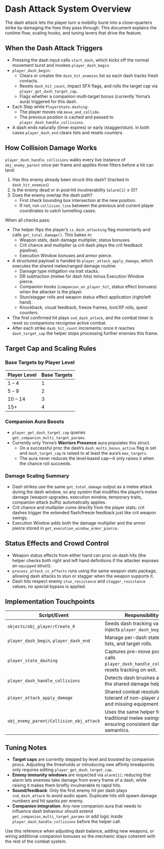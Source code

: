 # Dash Attack System Overview

The dash attack lets the player turn a mobility burst into a close–quarters strike by damaging the foes they pass through. This document explains the runtime flow, scaling hooks, and tuning levers that drive the feature.

## When the Dash Attack Triggers

- Pressing the dash input calls `start_dash`, which kicks off the normal movement burst and invokes `player_dash_begin`.
- `player_dash_begin`:
  - Clears or creates the `dash_hit_enemies` list so each dash tracks fresh contacts.
  - Resets `dash_hit_count`, impact SFX flags, and rolls the target cap via `player_get_dash_target_cap`.
  - Flags whether a companion multi‑target bonus (currently Yorna’s aura) triggered for this dash.
- Each Step while `PlayerState.dashing`:
  - The player moves via `move_and_collide`.
  - The previous position is cached and passed to `player_dash_handle_collisions`.
- A dash ends naturally (timer expires) or early (stagger/stun). In both cases `player_dash_end` clears lists and resets counters.

## How Collision Damage Works

`player_dash_handle_collisions` walks every live instance of `obj_enemy_parent` once per frame and applies three filters before a hit can land:

1. Has this enemy already been struck this dash? (tracked in `dash_hit_enemies`)
2. Is the enemy dead or in post‑hit invulnerability (`alarm[1]` ≥ 0)?
3. Does the enemy overlap the dash path?
   - First check bounding box intersection at the new position.
   - If not, run `collision_line` between the previous and current player coordinates to catch tunnelling cases.

When all checks pass:

- The helper flips the player’s `is_dash_attacking` flag momentarily and calls `get_total_damage()`. This bakes in:
  - Weapon stats, dash damage multiplier, status bonuses.
  - Crit chance and multiplier (a crit dash plays the crit feedback pipeline).
  - Execution Window bonuses and armor pierce.
- A structured payload is handed to `player_attack_apply_damage`, which executes the shared melee/ranged damage routine:
  - Damage type mitigation via trait stacks.
  - DR subtraction (melee for dash hits) minus Execution Window pierce.
  - Companion hooks (`companion_on_player_hit`, status effect bonuses) when the attacker is the player.
  - Stun/stagger rolls and weapon status effect application (right/left hand).
  - Knockback, visual feedback, freeze frames, loot/XP rolls, quest counters.
- The first confirmed hit plays `snd_dash_attack`, and the combat timer is reset so companions recognise active combat.
- After each strike `dash_hit_count` increments; once it reaches `dash_target_cap` the helper stops processing further enemies this frame.

## Target Cap and Scaling Rules

### Base Targets by Player Level

| Player Level | Base Targets |
|--------------|--------------|
| 1 – 4        | 1            |
| 5 – 9        | 2            |
| 10 – 14      | 3            |
| 15+          | 4            |

### Companion Aura Boosts

- `player_get_dash_target_cap` queries `get_companion_multi_target_params`.
- Currently only Yorna’s **Warriors Presence** aura populates this struct.
  - On a successful proc the dash’s `dash_multi_bonus_active` flag is set and `dash_target_cap` is raised to at least the aura’s `max_targets`.
  - The aura never reduces the level‑based cap—it only raises it when the chance roll succeeds.

### Damage Scaling Summary

- Dash strikes use the same `get_total_damage` output as a melee attack during the dash window, so any system that modifies the player’s melee damage (weapon upgrades, execution window, temporary traits, companion attack buffs) automatically applies.
- Crit chance and multiplier come directly from the player stats; crit dashes trigger the extended flash/freeze feedback just like crit weapon swings.
- Execution Window adds both the damage multiplier and the armor pierce stored in `get_execution_window_armor_pierce`.

## Status Effects and Crowd Control

- Weapon status effects from either hand can proc on dash hits (the helper checks both right and left hand definitions if the attacker exposes an `equipped` struct).
- `process_attack_cc_effects` runs using the same weapon stats package, allowing dash attacks to stun or stagger when the weapon supports it.
- Dash hits respect enemy `stun_resistance` and `stagger_resistance` values; no special bypass is applied.

## Implementation Touchpoints

| Script/Event                                      | Responsibility |
|---------------------------------------------------|----------------|
| `objects/obj_player/Create_0`                     | Seeds dash tracking variables, injects `player_dash_begin` call. |
| `player_dash_begin`, `player_dash_end`            | Manage per-dash state, hit lists, and target rolls. |
| `player_state_dashing`                            | Captures pre-move position, calls `player_dash_handle_collisions`, resets tracking on exit. |
| `player_dash_handle_collisions`                   | Detects dash brushes and fires the shared damage helper. |
| `player_attack_apply_damage`                      | Shared combat resolution, now tolerant of non-player attackers and missing equipment structs. |
| `obj_enemy_parent/Collision_obj_attack`           | Uses the same helper for traditional melee swings, ensuring consistent damage semantics. |

## Tuning Notes

- **Target caps** are currently stepped by level and boosted by companion procs. Adjusting the thresholds or introducing new affinity breakpoints only requires editing `player_get_dash_target_cap`.
- **Enemy immunity windows** are respected via `alarm[1]`; reducing that alarm lets enemies take damage from every frame of a dash, while raising it makes them briefly invulnerable to rapid hits.
- **Sound/feedback**: Only the first enemy hit per dash plays `snd_dash_attack` to avoid audio spam. Duplicate hits still spawn damage numbers and hit sparks per enemy.
- **Companion integration**: Any new companion aura that needs to influence dash behaviour should extend `get_companion_multi_target_params` or add logic inside `player_dash_handle_collisions` before the helper call.

Use this reference when adjusting dash balance, adding new weapons, or wiring additional companion bonuses so the mechanic stays coherent with the rest of the combat system.  

